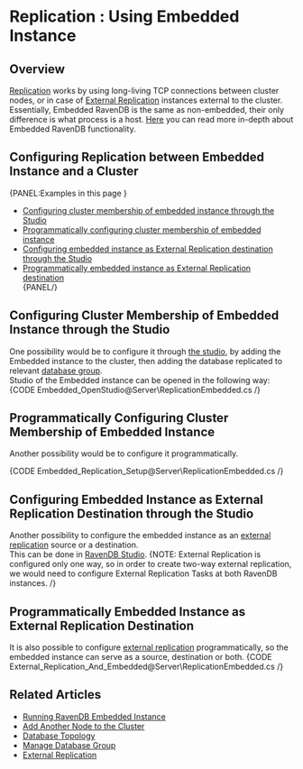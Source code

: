﻿# Replication : Using Embedded Instance

## Overview
[Replication](../../../server/clustering/replication/replication) works by using long-living TCP connections between cluster nodes, or in case of [External Replication](../../../server/ongoing-tasks/external-replication) instances external to the cluster. 
Essentially, Embedded RavenDB is the same as non-embedded, their only difference is what process is a host. [Here](../../../server/embedded) you can read more in-depth about Embedded RavenDB functionality.

## Configuring Replication between Embedded Instance and a Cluster
{PANEL:Examples in this page }
  * [Configuring cluster membership of embedded instance through the Studio](#configuring-cluster-membership-of-embedded-instance-through-the-studio)  
  * [Programmatically configuring cluster membership of embedded instance](#programmatically-configuring-cluster-membership-of-embedded-instance)  
  * [Configuring embedded instance as External Replication destination through the Studio](#configuring-embedded-instance-as-external-replication-destination-through-the-studio)  
  * [Programmatically embedded instance as External Replication destination](#programmatically-embedded-instance-as-external-replication-destination)  
{PANEL/}


## Configuring Cluster Membership of Embedded Instance through the Studio
One possibility would be to configure it through [the studio](../../../studio/server/cluster/add-node-to-cluster#add-another-node-to-the-cluster), by adding the Embedded instance to the cluster, then adding the database replicated to relevant [database group](../../../server/clustering/distribution/distributed-database).  
Studio of the Embedded instance can be opened in the following way:
{CODE Embedded_OpenStudio@Server\ReplicationEmbedded.cs /}

## Programmatically Configuring Cluster Membership of Embedded Instance
Another possibility would be to configure it programmatically.

{CODE Embedded_Replication_Setup@Server\ReplicationEmbedded.cs /}

## Configuring Embedded Instance as External Replication Destination through the Studio
Another possibility to configure the embedded instance as an [external replication](../../../server/ongoing-tasks/external-replication) source or a destination.  
This can be done in [RavenDB Studio](../../../studio/database/tasks/ongoing-tasks/external-replication-task).
{NOTE: External Replication is configured only one way, so in order to create two-way external replication, we would need to configure External Replication Tasks at both RavenDB instances. /}

## Programmatically Embedded Instance as External Replication Destination
It is also possible to configure [external replication](../../../server/ongoing-tasks/external-replication) programmatically, so the embedded instance can serve as a source, destination or both.
{CODE External_Replication_And_Embedded@Server\ReplicationEmbedded.cs /}

## Related Articles
  * [Running RavenDB Embedded Instance](../../../server/embedded)
  * [Add Another Node to the Cluster](../../../studio/server/cluster/add-node-to-cluster#add-another-node-to-the-cluster)  
  * [Database Topology](../../../server/clustering/distribution/distributed-database#database-topology)  
  * [Manage Database Group](../../../studio/database/settings/manage-database-group)  
  * [External Replication](../../../server/ongoing-tasks/external-replication)

